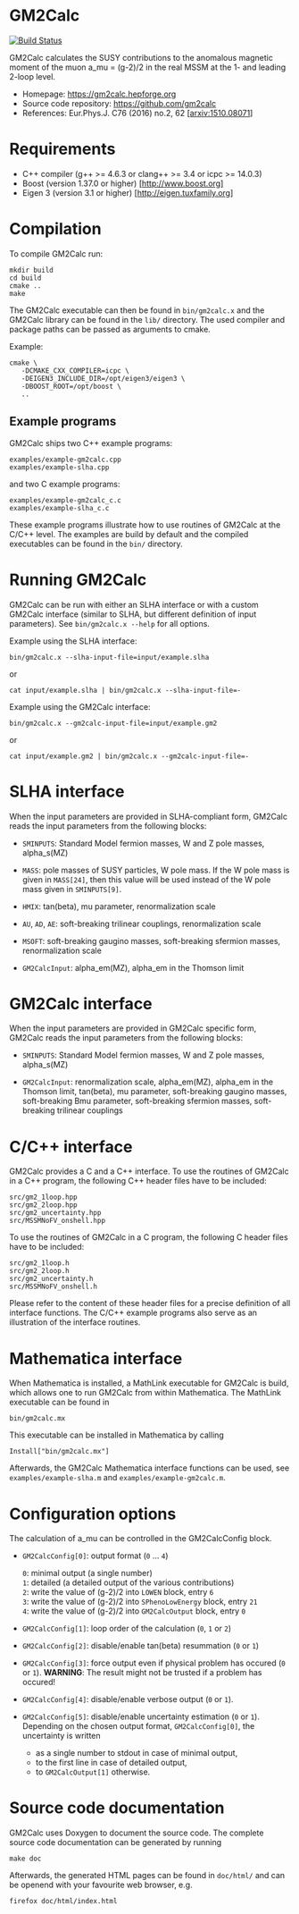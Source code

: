 GM2Calc
=======

[![Build Status](https://travis-ci.org/GM2Calc/GM2Calc.svg?branch=master)](https://travis-ci.org/GM2Calc/GM2Calc)

GM2Calc calculates the SUSY contributions to the anomalous magnetic
moment of the muon a_mu = (g-2)/2 in the real MSSM at the 1- and
leading 2-loop level.

 * Homepage:                https://gm2calc.hepforge.org
 * Source code repository:  https://github.com/gm2calc
 * References:              Eur.Phys.J. C76 (2016) no.2, 62
   [[arxiv:1510.08071](https://arxiv.org/abs/1510.08071)]


Requirements
============

 * C++ compiler (g++ >= 4.6.3 or clang++ >= 3.4 or icpc >= 14.0.3)
 * Boost (version 1.37.0 or higher) [http://www.boost.org]
 * Eigen 3 (version 3.1 or higher) [http://eigen.tuxfamily.org]


Compilation
===========

To compile GM2Calc run:

    mkdir build
    cd build
    cmake ..
    make

The GM2Calc executable can then be found in `bin/gm2calc.x` and the
GM2Calc library can be found in the `lib/` directory.  The used
compiler and package paths can be passed as arguments to cmake.

Example:

    cmake \
       -DCMAKE_CXX_COMPILER=icpc \
       -DEIGEN3_INCLUDE_DIR=/opt/eigen3/eigen3 \
       -DBOOST_ROOT=/opt/boost \
       ..


Example programs
----------------

GM2Calc ships two C++ example programs:

    examples/example-gm2calc.cpp
    examples/example-slha.cpp

and two C example programs:

    examples/example-gm2calc_c.c
    examples/example-slha_c.c

These example programs illustrate how to use routines of GM2Calc at
the C/C++ level.  The examples are build by default and the compiled
executables can be found in the `bin/` directory.


Running GM2Calc
===============

GM2Calc can be run with either an SLHA interface or with a custom
GM2Calc interface (similar to SLHA, but different definition of input
parameters).  See `bin/gm2calc.x --help` for all options.

Example using the SLHA interface:

    bin/gm2calc.x --slha-input-file=input/example.slha

or

    cat input/example.slha | bin/gm2calc.x --slha-input-file=-

Example using the GM2Calc interface:

    bin/gm2calc.x --gm2calc-input-file=input/example.gm2

or

    cat input/example.gm2 | bin/gm2calc.x --gm2calc-input-file=-


SLHA interface
==============

When the input parameters are provided in SLHA-compliant form, GM2Calc
reads the input parameters from the following blocks:

 * `SMINPUTS`: Standard Model fermion masses, W and Z pole masses,
   alpha_s(MZ)

 * `MASS`: pole masses of SUSY particles, W pole mass.  If the W pole
   mass is given in `MASS[24]`, then this value will be used instead
   of the W pole mass given in `SMINPUTS[9]`.

 * `HMIX`: tan(beta), mu parameter, renormalization scale

 * `AU`, `AD`, `AE`: soft-breaking trilinear couplings,
   renormalization scale

 * `MSOFT`: soft-breaking gaugino masses, soft-breaking sfermion
   masses, renormalization scale

 * `GM2CalcInput`: alpha_em(MZ), alpha_em in the Thomson limit


GM2Calc interface
=================

When the input parameters are provided in GM2Calc specific form,
GM2Calc reads the input parameters from the following blocks:

 * `SMINPUTS`: Standard Model fermion masses, W and Z pole masses,
   alpha_s(MZ)

 * `GM2CalcInput`: renormalization scale, alpha_em(MZ), alpha_em in
   the Thomson limit, tan(beta), mu parameter, soft-breaking gaugino
   masses, soft-breaking Bmu parameter, soft-breaking sfermion masses,
   soft-breaking trilinear couplings


C/C++ interface
===============

GM2Calc provides a C and a C++ interface.  To use the routines of
GM2Calc in a C++ program, the following C++ header files have to be
included:

    src/gm2_1loop.hpp
    src/gm2_2loop.hpp
    src/gm2_uncertainty.hpp
    src/MSSMNoFV_onshell.hpp

To use the routines of GM2Calc in a C program, the following C header
files have to be included:

    src/gm2_1loop.h
    src/gm2_2loop.h
    src/gm2_uncertainty.h
    src/MSSMNoFV_onshell.h

Please refer to the content of these header files for a precise
definition of all interface functions.  The C/C++ example programs
also serve as an illustration of the interface routines.


Mathematica interface
=====================

When Mathematica is installed, a MathLink executable for GM2Calc is
build, which allows one to run GM2Calc from within Mathematica.  The
MathLink executable can be found in

    bin/gm2calc.mx

This executable can be installed in Mathematica by calling

    Install["bin/gm2calc.mx"]

Afterwards, the GM2Calc Mathematica interface functions can be used,
see `examples/example-slha.m` and `examples/example-gm2calc.m`.


Configuration options
=====================

The calculation of a_mu can be controlled in the GM2CalcConfig block.

 * `GM2CalcConfig[0]`: output format (`0` ... `4`)

   `0`: minimal output (a single number)  
   `1`: detailed (a detailed output of the various contributions)  
   `2`: write the value of (g-2)/2 into `LOWEN` block, entry `6`  
   `3`: write the value of (g-2)/2 into `SPhenoLowEnergy` block, entry `21`  
   `4`: write the value of (g-2)/2 into `GM2CalcOutput` block, entry `0`

 * `GM2CalcConfig[1]`: loop order of the calculation (`0`, `1` or `2`)

 * `GM2CalcConfig[2]`: disable/enable tan(beta) resummation (`0` or `1`)

 * `GM2CalcConfig[3]`: force output even if physical problem has
   occured (`0` or `1`).  **WARNING**: The result might not be trusted
   if a problem has occured!

 * `GM2CalcConfig[4]`: disable/enable verbose output (`0` or `1`).

 * `GM2CalcConfig[5]`: disable/enable uncertainty estimation (`0` or `1`).
   Depending on the chosen output format, `GM2CalcConfig[0]`, the
   uncertainty is written

   * as a single number to stdout   in case of minimal output,
   * to the first line              in case of detailed output,
   * to `GM2CalcOutput[1]`          otherwise.


Source code documentation
=========================

GM2Calc uses Doxygen to document the source code.  The complete source
code documentation can be generated by running

    make doc

Afterwards, the generated HTML pages can be found in `doc/html/` and
can be openend with your favourite web browser, e.g.

    firefox doc/html/index.html

